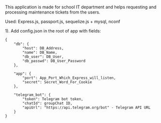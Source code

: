This application is made for school IT department and helps requesting and processing  maintenance tickets from the users.

Used: Express.js, passport.js, sequelize.js + mysql, nconf

1). Add config.json in the root of app with fields:

	{
		"db": {
			"host": DB_Address,
			"name": DB_Name,
			"db_user": DB_User,
			"db_passwd": DB_User_Password
		},

		"app": {
			"port": App_Port_Which_Express_will_listen,
			"secret": Secret_Word_For_Cookie
		},

		"telegram_bot": {
			"token": Telegram bot token,
			"chatId": groupChat ID,
			"apiUrl": "https://api.telegram.org/bot" - Telegram API URL
		}
	}